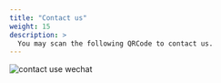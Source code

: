 ```yaml
---
title: "Contact us"
weight: 15
description: >
  You may scan the following QRCode to contact us.
---
```


![contact use wechat](/images/skillcode.png)
